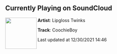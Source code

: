 ## Currently Playing on SoundCloud

[<img align="left" width="100" src="https://i1.sndcdn.com/artworks-Acp624dk0QiKXDO1-JSUOLw-t500x500.jpg">](https://soundcloud.com/lipgloss-twinks/coochieboy)

**Artist**: Lipgloss Twinks 

**Track**: CoochieBoy

Last updated at 12/30/2021 14:46
